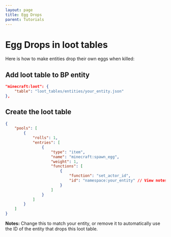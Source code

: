 ```yaml
---
layout: page
title: Egg Drops
parent: Tutorials
---
```


# Egg Drops in loot tables

Here is how to make entities drop their own eggs when killed:

## Add loot table to BP entity

```json
"minecraft:loot": {
    "table": "loot_tables/entities/your_entity.json"
},
```

## Create the loot table

```json
{
    "pools": [
        {
            "rolls": 1,
            "entries": [
                {
                    "type": "item",
                    "name": "minecraft:spawn_egg",
                    "weight": 1,
                    "functions": [
                        {
                            "function": "set_actor_id",
                            "id": "namespace:your_entity" // View notes below
                        }
                    ]
                }
            ]
        }
    ]
}
```

**Notes:** Change this to match your entity, or remove it to automatically use the ID of the entity that drops this loot table.



